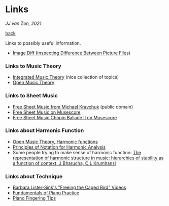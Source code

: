 Links
=====

*JJ van Zon, 2021*

[back](./)

Links to possibly useful information.

- [Image Diff (Inspecting Difference Between Picture Files)](https://online-image-comparison.com)

### Links to Music Theory

- [Integrated Music Theory](https://intmus.github.io/inttheory21-22/) (nice collection of topics)
- [Open Music Theory](http://openmusictheory.com)

### Links to Sheet Music

- [Free Sheet Music from Michael Kravchuk](https://michaelkravchuk.com/free-sheet-music/) (public domain)
- [Free Sheet Music on Musescore](https://musescore.com/)
- [Free Sheet Music Chopin Ballade Ⅱ on Musescore](https://musescore.com/hmscomp/chopin-ballade-no-2-piano-solo)

### Links about Harmonic Function

- [Open Music Theory, Harmonic functions](http://openmusictheory.com/harmonicFunctions.html)
- [Principles of Notation for Harmonic Analysis](https://www.brianedwardjarvis.com/TheoryTopics/notation_principles_harmonic_analysis.html)
- Some people trying to make sense of harmonic function: [The representation of harmonic structure in music: hierarchies of stability as a function of context, J Bharucha, C L Krumhansl](http://music.psych.cornell.edu/articles/tonality/HierarchicalRepresentationOfHarmonicStructure.pdf)

### Links about Technique

- [Barbara Lister-Sink's "Freeing the Caged Bird" Videos](https://www.youtube.com/user/BarbaraListerSink/videos)
- [Fundamentals of Piano Practice](https://fundamentals-of-piano-practice.readthedocs.io/chapter1/index.html)
- [Piano Fingering Tips](https://www.onlinepianocoach.com/piano-fingering.html)
